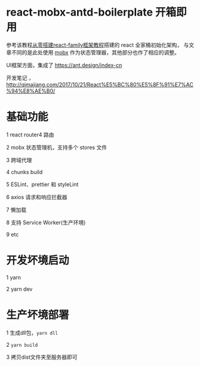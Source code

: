 # react-mobx-antd-boilerplate 开箱即用
参考该教程[从零搭建react-family框架教程](https://github.com/brickspert/blog/issues/1)搭建的 react 全家桶初始化架构，
与文章不同的是此处使用 [mobx](https://github.com/mobxjs/mobx)  作为状态管理器，其他部分也作了相应的调整。

UI框架方面，集成了 <https://ant.design/index-cn>

开发笔记 ，<http://qimajiang.com/2017/10/21/React%E5%BC%80%E5%8F%91%E7%AC%94%E8%AE%B0/>

# 基础功能

1 react router4 路由

2 mobx 状态管理机，支持多个 stores 文件

3 跨域代理

4 chunks build

5 ESLint、prettier 和 styleLint

6 axios 请求和响应拦截器

7 懒加载

8  支持 Service Worker(生产环境)

9 etc

# 开发坏境启动

1 yarn

2 yarn dev


# 生产坏境部署

1 生成dll包，`yarn dll`

2 `yarn build`

3 拷贝dist文件夹至服务器即可
